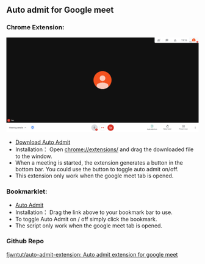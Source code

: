## Auto admit for Google meet

### Chrome Extension:
![](screenshot.png)
- <a href="https://github.com/fjwntut/auto-admit-extension/raw/3de76482ef4f40ac7c8c38c10f2995debafb374a/AutoAdmit.crx" Download>Download Auto Admit</a>
- Installation： Open [chrome://extensions/](chrome://extensions/) and drag the downloaded file to the window.
- When a meeting is started, the extension generates a button in the bottom bar. You could use the button to toggle auto admit on/off.
- This extension only work when the google meet tab is opened.

### Bookmarklet: 
- <a href="javascript:button_added = document.getElementById('auto-admit-div');var toggle;if(button_added == null){    Initialize();}else{    Toggle();}function Initialize(){    var newdiv = document.createElement('div');    newdiv.id = 'auto-admit-div';    newdiv.style.display = 'none';    button_added = document.body.appendChild(newdiv);    Toggle();    setInterval(Update, 500);}function Update() {    if(toggle){        for (let element of document.getElementsByTagName('span')) {            if (element.innerHTML === 'Admit') {                console.log('There is someone waiting to join this meeting, automatically admitting them...');                element.click();            }        }    }}function Toggle(){    button_added.classList.toggle('on');    toggle = button_added.classList.contains('on');    alert('Auto admit turned '+(toggle?'on':'off'))}">Auto Admit</a> 
- Installation： Drag the link above to your bookmark bar to use.
- To toggle Auto Admit on / off simply click the bookmark.
- The script only work when the google meet tab is opened.
 
### Github Repo
[fjwntut/auto-admit-extension: Auto admit extension for google meet](https://github.com/fjwntut/auto-admit-extension)
